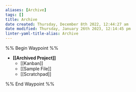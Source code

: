 ```yaml
---
aliases: [Archive]
tags: []
title: Archive
date created: Thursday, December 8th 2022, 12:44:27 am
date modified: Thursday, January 26th 2023, 12:14:45 pm
linter-yaml-title-alias: Archive
---
```


%% Begin Waypoint %%

- **[[Archived Project]]**
	- [[Kanban]]
	- [[Sample File]]
	- [[Scratchpad]]

%% End Waypoint %%
